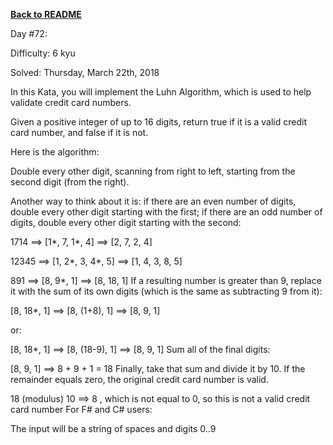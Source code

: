 ﻿<a href=https://github.com/hlais/Kata---a---Day><b>Back to README</b><a>

Day #72: 

Difficulty: 6 kyu

Solved: Thursday, March 22th, 2018

In this Kata, you will implement the Luhn Algorithm, which is used to help validate credit card numbers.

Given a positive integer of up to 16 digits, return true if it is a valid credit card number, and false if it is not.

Here is the algorithm:

Double every other digit, scanning from right to left, starting from the second digit (from the right).

Another way to think about it is: if there are an even number of digits, double every other digit starting with the first; if there are an odd number of digits, double every other digit starting with the second:

1714 ==> [1*, 7, 1*, 4] ==> [2, 7, 2, 4]

12345 ==> [1, 2*, 3, 4*, 5] ==> [1, 4, 3, 8, 5]

891 ==> [8, 9*, 1] ==> [8, 18, 1]
If a resulting number is greater than 9, replace it with the sum of its own digits (which is the same as subtracting 9 from it):

[8, 18*, 1] ==> [8, (1+8), 1] ==> [8, 9, 1]

or:

[8, 18*, 1] ==> [8, (18-9), 1] ==> [8, 9, 1]
Sum all of the final digits:

[8, 9, 1] ==> 8 + 9 + 1 = 18
Finally, take that sum and divide it by 10. If the remainder equals zero, the original credit card number is valid.

  18 (modulus) 10 ==> 8 , which is not equal to 0, so this is not a valid credit card number
For F# and C# users:

The input will be a string of spaces and digits 0..9
